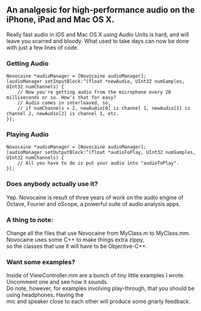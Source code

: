 ## An analgesic for high-performance audio on the iPhone, iPad and Mac OS X.

Really fast audio in iOS and Mac OS X using Audio Units is hard, and will leave you scarred and bloody. What used to take days can now be done with just a few lines of code.

### Getting Audio
	Novocaine *audioManager = [Novocaine audioManager];
	[audioManager setInputBlock:^(float *newAudio, UInt32 numSamples, UInt32 numChannels) {
		// Now you're getting audio from the microphone every 20 milliseconds or so. How's that for easy?
		// Audio comes in interleaved, so, 
		// if numChannels = 2, newAudio[0] is channel 1, newAudio[1] is channel 2, newAudio[2] is channel 1, etc. 
	}];

### Playing Audio
	Novocaine *audioManager = [Novocaine audioManager];
	[audioManager setOutputBlock:^(float *audioToPlay, UInt32 numSamples, UInt32 numChannels) {
		// All you have to do is put your audio into "audioToPlay". 
	}];

### Does anybody actually use it?
Yep. Novocaine is result of three years of work on the audio engine of Octave, Fourier and oScope, a powerful suite of audio analysis apps.

### A thing to note: 
Change all the files that use Novocaine from MyClass.m to MyClass.mm. Novocaine uses some C++ to make things extra zippy,  
so the classes that use it will have to be Objective-C++. 

### Want some examples?  
Inside of ViewController.mm are a bunch of tiny little examples I wrote. Uncomment one and see how it sounds.  
Do note, however, for examples involving play-through, that you should be using headphones. Having the  
mic and speaker close to each other will produce some gnarly feedback.  